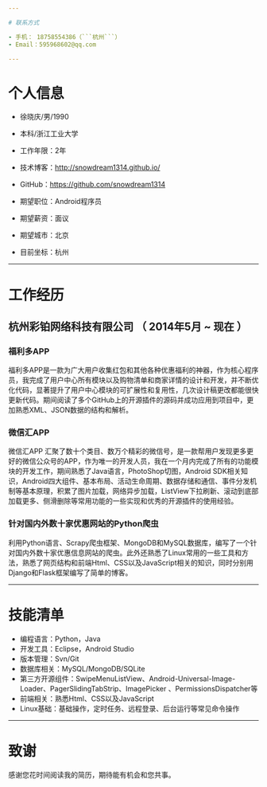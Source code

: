 ```yaml
---

# 联系方式

- 手机： 18758554386（```杭州```）
- Email：595968602@qq.com

---
```


# 个人信息

 - 徐晓庆/男/1990 
 - 本科/浙江工业大学 
 - 工作年限：2年
 - 技术博客：http://snowdream1314.github.io/
 - GitHub：https://github.com/snowdream1314

 - 期望职位：Android程序员
 - 期望薪资：面议
 - 期望城市：北京
 - 目前坐标：杭州
 
---

# 工作经历

## 杭州彩铂网络科技有限公司 （ 2014年5月 ~ 现在 ）

### 福利多APP 
福利多APP是一款为广大用户收集红包和其他各种优惠福利的神器，作为核心程序员，我完成了用户中心所有模块以及购物清单和商家详情的设计和开发，并不断优化代码，显著提升了用户中心模块的可扩展性和复用性，几次设计稿更改都能很快更新代码。期间阅读了多个GitHub上的开源插件的源码并成功应用到项目中，更加熟悉XML、JSON数据的结构和解析。


### 微信汇APP 
微信汇APP 汇聚了数十个类目、数万个精彩的微信号，是一款帮用户发现更多更好的微信公众号的APP，作为唯一的开发人员，我在一个月内完成了所有的功能模块的开发工作，期间熟悉了Java语言，PhotoShop切图，Android SDK相关知识，Android四大组件、基本布局、活动生命周期、数据存储和通信、事件分发机制等基本原理，积累了图片加载，网络异步加载，ListView下拉刷新、滚动到底部加载更多、侧滑删除等常用功能的一些实现和优秀的开源插件的使用经验。


### 针对国内外数十家优惠网站的Python爬虫
利用Python语言、Scrapy爬虫框架、MongoDB和MySQL数据库，编写了一个针对国内外数十家优惠信息网站的爬虫。此外还熟悉了Linux常用的一些工具和方法，熟悉了网页结构和前端Html、CSS以及JavaScript相关的知识，同时分别用Django和Flask框架编写了简单的博客。


---

# 技能清单

- 编程语言：Python，Java
- 开发工具：Eclipse，Android Studio
- 版本管理：Svn/Git
- 数据库相关：MySQL/MongoDB/SQLite
- 第三方开源组件：SwipeMenuListView、Android-Universal-Image-Loader、PagerSlidingTabStrip、ImagePicker 、PermissionsDispatcher等
- 前端相关：熟悉Html、CSS以及JavaScript
- Linux基础：基础操作，定时任务、远程登录、后台运行等常见命令操作

---

# 致谢
感谢您花时间阅读我的简历，期待能有机会和您共事。
